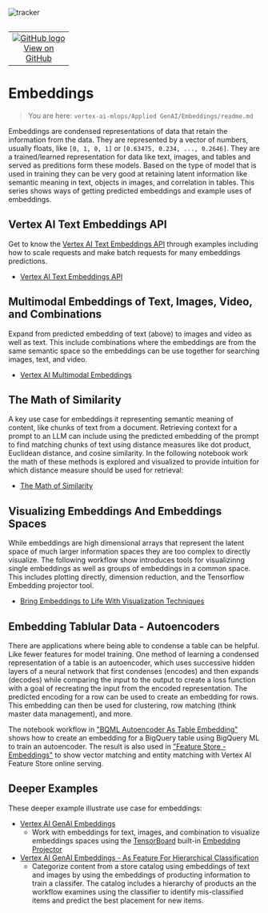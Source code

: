 ![tracker](https://us-central1-vertex-ai-mlops-369716.cloudfunctions.net/pixel-tracking?path=statmike%2Fvertex-ai-mlops%2FApplied+GenAI%2FEmbeddings&file=readme.md)
<!--- header table --->
<table align="left">     
  <td style="text-align: center">
    <a href="https://github.com/statmike/vertex-ai-mlops/blob/main/Applied%20GenAI/Embeddings/readme.md">
      <img src="https://cloud.google.com/ml-engine/images/github-logo-32px.png" alt="GitHub logo">
      <br>View on<br>GitHub
    </a>
  </td>
</table><br/><br/><br/><br/>

---
# Embeddings
> You are here: `vertex-ai-mlops/Applied GenAI/Embeddings/readme.md`

Embeddings are condensed representations of data that retain the information from the data.  They are represented by a vector of numbers, usually floats, like `[0, 1, 0, 1]` or `[0.63475, 0.234, ..., 0.2646]`.  They are a trained/learned representation for data like text, images, and tables and served as preditions form these models. Based on the type of model that is used in training they can be very good at retaining latent information like semantic meaning in text, objects in images, and correlation in tables.  This series shows ways of getting predicted embeddings and example uses of embeddings.  

## Vertex AI Text Embeddings API

Get to know the [Vertex AI Text Embeddings API](https://cloud.google.com/vertex-ai/generative-ai/docs/embeddings/get-text-embeddings) through examples including how to scale requests and make batch requests for many embeddings predictions.  
- [Vertex AI Text Embeddings API](./Vertex%20AI%20Text%20Embeddings%20API.ipynb)

## Multimodal Embeddings of Text, Images, Video, and Combinations

Expand from predicted embedding of text (above) to images and video as well as text.  This include combinations where the embeddings are from the same semantic space so the embeddings can be use together for searching images, text, and video.
- [Vertex AI Multimodal Embeddings](./Vertex%20AI%20Multimodal%20Embeddings.ipynb)

## The Math of Similarity

A key use case for embeddings it representing semantic meaning of content, like chunks of text from a document.  Retrieving context for a prompt to an LLM can include using the predicted embedding of the prompt to find matching chunks of text using distance measures like dot product, Euclidean distance, and cosine similarity.  In the following notebook work the math of these methods is explored and visualized to provide intuition for which distance measure should be used for retrieval:
- [The Math of Similarity](./The%20Math%20of%20Similarity.ipynb)

## Visualizing Embeddings And Embeddings Spaces

While embeddings are high dimensional arrays that represent the latent space of much larger information spaces they are too complex to directly visualize.  The following workflow show introduces tools for visualizinng single embeddings as well as groups of embeddings in a common space.  This includes plotting directly, dimension reduction, and the Tensorflow Embedding projector tool.
- [Bring Embeddings to Life With Visualization Techniques](./Bring%20Embeddings%20to%20Life%20With%20Visualization%20Techniques.ipynb)

## Embedding Tablular Data - Autoencoders

There are applications where being able to condense a table can be helpful.  Like fewer features for model training.  One method of learning a condensed representation of a table is an autoencoder, which uses successive hidden layers of a neural network that first condenses (encodes) and then expands (decodes) while comparing the input to the output to create a loss function with a goal of recreating the input from the encoded representation.  The predicted encoding for a row can be used to create an embedding for rows. This embedding can then be used for clustering, row matching (think master data management), and more.

The notebook workflow in ["BQML Autoencoder As Table Embedding"](./BQML%20Autoencoder%20As%20Table%20Embedding.ipynb) shows how to create an embedding for a BigQuery table using BigQuery ML to train an autoencoder.  The result is also used in ["Feature Store - Embeddings"](../../MLOps/Feature%20Store/Feature%20Store%20-%20Embeddings.ipynb) to show vector matching and entity matching with Vertex AI Feature Store online serving.

## Deeper Examples

These deeper example illustrate use case for embeddings:
- [Vertex AI GenAI Embeddings](./Vertex%20AI%20GenAI%20Embeddings.ipynb)
    - Work with embeddings for text, images, and combination to visualize embeddings spaces using the [TensorBoard](https://www.tensorflow.org/tensorboard) built-in [Embedding Projector](https://www.tensorflow.org/tensorboard/tensorboard_projector_plugin#saving_data_for_tensorboard)
- [Vertex AI GenAI Embeddings - As Feature For Hierarchical Classification](Vertex%20AI%20GenAI%20Embeddings%20-%20As%20Features%20For%20Hierarchical%20Classification.ipynb)
    - Categorize content from a store catalog using embeddings of text and images by using the embeddings of producting information to train a classifer.  The catalog includes a hierarchy of products an the workflow examines using the classifier to identify mis-classified items and predict the best placement for new items.

